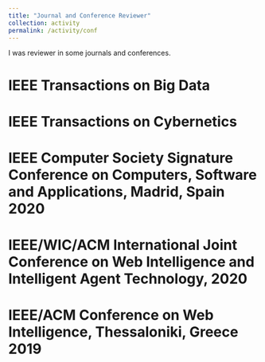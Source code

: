 ```yaml
---
title: "Journal and Conference Reviewer"
collection: activity
permalink: /activity/conf
---
```


I was reviewer in some journals and conferences.

IEEE Transactions on Big Data 
======

IEEE Transactions on Cybernetics 
======

IEEE Computer Society Signature Conference on Computers, Software and Applications, Madrid, Spain 2020 
======

IEEE/WIC/ACM International Joint Conference on Web Intelligence and Intelligent Agent Technology, 2020
======

IEEE/ACM Conference on Web Intelligence, Thessaloniki, Greece 2019 
======
